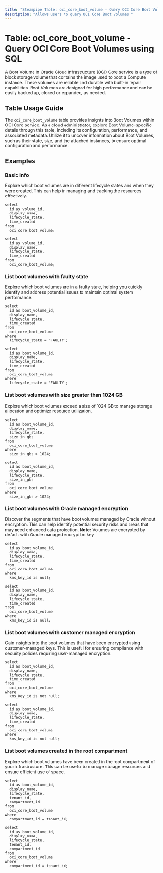 ```yaml
---
title: "Steampipe Table: oci_core_boot_volume - Query OCI Core Boot Volumes using SQL"
description: "Allows users to query OCI Core Boot Volumes."
---
```


# Table: oci_core_boot_volume - Query OCI Core Boot Volumes using SQL

A Boot Volume in Oracle Cloud Infrastructure (OCI) Core service is a type of block storage volume that contains the image used to boot a Compute instance. These volumes are reliable and durable with built-in repair capabilities. Boot Volumes are designed for high performance and can be easily backed up, cloned or expanded, as needed.

## Table Usage Guide

The `oci_core_boot_volume` table provides insights into Boot Volumes within OCI Core service. As a cloud administrator, explore Boot Volume-specific details through this table, including its configuration, performance, and associated metadata. Utilize it to uncover information about Boot Volumes, such as their state, size, and the attached instances, to ensure optimal configuration and performance.

## Examples

### Basic info
Explore which boot volumes are in different lifecycle states and when they were created. This can help in managing and tracking the resources effectively.

```sql+postgres
select
  id as volume_id,
  display_name,
  lifecycle_state,
  time_created
from
  oci_core_boot_volume;
```

```sql+sqlite
select
  id as volume_id,
  display_name,
  lifecycle_state,
  time_created
from
  oci_core_boot_volume;
```

### List boot volumes with faulty state
Explore which boot volumes are in a faulty state, helping you quickly identify and address potential issues to maintain optimal system performance.

```sql+postgres
select
  id as boot_volume_id,
  display_name,
  lifecycle_state,
  time_created
from
  oci_core_boot_volume
where
  lifecycle_state = 'FAULTY';
```

```sql+sqlite
select
  id as boot_volume_id,
  display_name,
  lifecycle_state,
  time_created
from
  oci_core_boot_volume
where
  lifecycle_state = 'FAULTY';
```

### List boot volumes with size greater than 1024 GB
Explore which boot volumes exceed a size of 1024 GB to manage storage allocation and optimize resource utilization.

```sql+postgres
select
  id as boot_volume_id,
  display_name,
  lifecycle_state,
  size_in_gbs
from
  oci_core_boot_volume
where
  size_in_gbs > 1024;
```

```sql+sqlite
select
  id as boot_volume_id,
  display_name,
  lifecycle_state,
  size_in_gbs
from
  oci_core_boot_volume
where
  size_in_gbs > 1024;
```

### List boot volumes with Oracle managed encryption
Discover the segments that have boot volumes managed by Oracle without encryption. This can help identify potential security risks and areas that may need enhanced data protection.
**Note:** Volumes are encrypted by default with Oracle managed encryption key


```sql+postgres
select
  id as boot_volume_id,
  display_name,
  lifecycle_state,
  time_created
from
  oci_core_boot_volume
where
  kms_key_id is null;
```

```sql+sqlite
select
  id as boot_volume_id,
  display_name,
  lifecycle_state,
  time_created
from
  oci_core_boot_volume
where
  kms_key_id is null;
```

### List boot volumes with customer managed encryption
Gain insights into the boot volumes that have been encrypted using customer-managed keys. This is useful for ensuring compliance with security policies requiring user-managed encryption.

```sql+postgres
select
  id as boot_volume_id,
  display_name,
  lifecycle_state,
  time_created
from
  oci_core_boot_volume
where
  kms_key_id is not null;
```

```sql+sqlite
select
  id as boot_volume_id,
  display_name,
  lifecycle_state,
  time_created
from
  oci_core_boot_volume
where
  kms_key_id is not null;
```

### List boot volumes created in the root compartment
Explore which boot volumes have been created in the root compartment of your infrastructure. This can be useful to manage storage resources and ensure efficient use of space.

```sql+postgres
select
  id as boot_volume_id,
  display_name,
  lifecycle_state,
  tenant_id,
  compartment_id
from
  oci_core_boot_volume
where
  compartment_id = tenant_id;
```

```sql+sqlite
select
  id as boot_volume_id,
  display_name,
  lifecycle_state,
  tenant_id,
  compartment_id
from
  oci_core_boot_volume
where
  compartment_id = tenant_id;
```